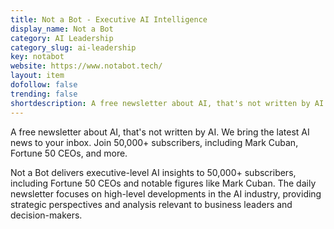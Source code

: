 ```yaml
---
title: Not a Bot - Executive AI Intelligence
display_name: Not a Bot
category: AI Leadership
category_slug: ai-leadership
key: notabot
website: https://www.notabot.tech/
layout: item
dofollow: false
trending: false
shortdescription: A free newsletter about AI, that's not written by AI. We bring the latest AI news to your inbox. Join 50,000+ subscribers, including Mark Cuban, Fortune 50 CEOs, and more.
---
```

A free newsletter about AI, that's not written by AI. We bring the latest AI news to your inbox. Join 50,000+ subscribers, including Mark Cuban, Fortune 50 CEOs, and more.

Not a Bot delivers executive-level AI insights to 50,000+ subscribers, including Fortune 50 CEOs and notable figures like Mark Cuban. The daily newsletter focuses on high-level developments in the AI industry, providing strategic perspectives and analysis relevant to business leaders and decision-makers.


